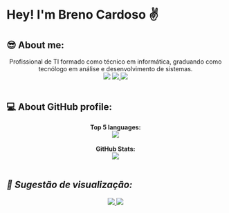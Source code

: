 # Hey! I'm Breno Cardoso  ✌
<h2> 😎 About me: </h2>
<div align="center">
  Profissional de TI formado como técnico em informática, graduando como tecnólogo em análise e desenvolvimento de sistemas.
</div>
<div align="center">  
  <a href="http://www.linkedin.com/in/breno-bernardo-da-silva-cardoso"> <img src="https://img.shields.io/badge/LinkedIn-0077B5?style=for-the-badge&logo=linkedin&logoColor=white"/></a>
  <a href="mailto:brenocardosodeveloper22@gmail.com"><img src="https://img.shields.io/badge/Gmail-D14836?style=for-the-badge&logo=gmail&logoColor=white"/> </a>
  <a href="https://www.instagram.com/_bebernardo/"><img src="https://img.shields.io/badge/Instagram-E4405F?style=for-the-badge&logo=instagram&logoColor=white"/></a>
</div>

</br>

<h2> 💻 About GitHub profile: </h2>
<div align="center">
  <div>
    <b> Top 5 languages:</b></br>
  </div>
  <a href="https://github.com/BrenoCardoso2002"> 
  <img src="https://github-readme-stats.vercel.app/api/top-langs/?username=BrenoCardoso2002&langs_count=5&theme=shades-of-purple"/>
  </a>
  <div>
    </br>
    <b> GitHub Stats:</b></br>
  </div>
  <a href="https://github.com/BrenoCardoso2002"> 
  <img src="https://github-readme-stats.vercel.app/api?username=BrenoCardoso2002&show_icons=true&theme=shades-of-purple&include_all_commits=true&count_private=true"/>
  </a>
</div>

</br>

<h2> <i> 🤖 Sugestão de visualização: </i> </h2>
<div align="center">    
  <a href="https://github.com/BrenoCardoso2002/Zoom_Image"><img src="https://github-readme-stats.vercel.app/api/pin/?username=BrenoCardoso2002&repo=Zoom_Image&theme=shades-of-purple&layout=compact"/> </a>  
  <a href="https://github.com/BrenoCardoso2002/Custom_AlertDialog-Android_Studio"><img src="https://github-readme-stats.vercel.app/api/pin/?username=BrenoCardoso2002&repo=Custom_AlertDialog-Android_Studio&theme=shades-of-purple"/> </a>
</div>

